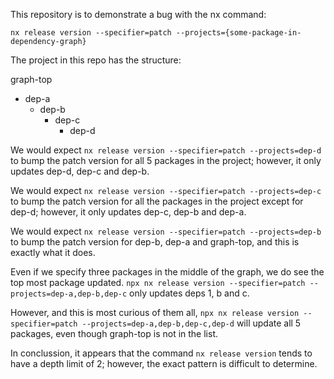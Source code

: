 This repository is to demonstrate a bug with the nx command:

`nx release version --specifier=patch --projects={some-package-in-dependency-graph}`

The project in this repo has the structure:

graph-top
- dep-a
    - dep-b
        - dep-c
            - dep-d

We would expect `nx release version --specifier=patch --projects=dep-d` to bump the patch version for all 5 packages in the project; however, it only updates dep-d, dep-c and dep-b.

We would expect `nx release version --specifier=patch --projects=dep-c` to bump the patch version for all the packages in the project except for dep-d; however, it only updates dep-c, dep-b and dep-a.

We would expect `nx release version --specifier=patch --projects=dep-b` to bump the patch version for dep-b, dep-a and graph-top, and this is exactly what it does.

Even if we specify three packages in the middle of the graph, we do see the top most package updated. `npx nx release version --specifier=patch --projects=dep-a,dep-b,dep-c` only updates deps 1, b and c.

However, and this is most curious of them all, `npx nx release version --specifier=patch --projects=dep-a,dep-b,dep-c,dep-d` will update all 5 packages, even though graph-top is not in the list.

In conclussion, it appears that the command `nx release version` tends to have a depth limit of 2; however, the exact pattern is difficult to determine.

